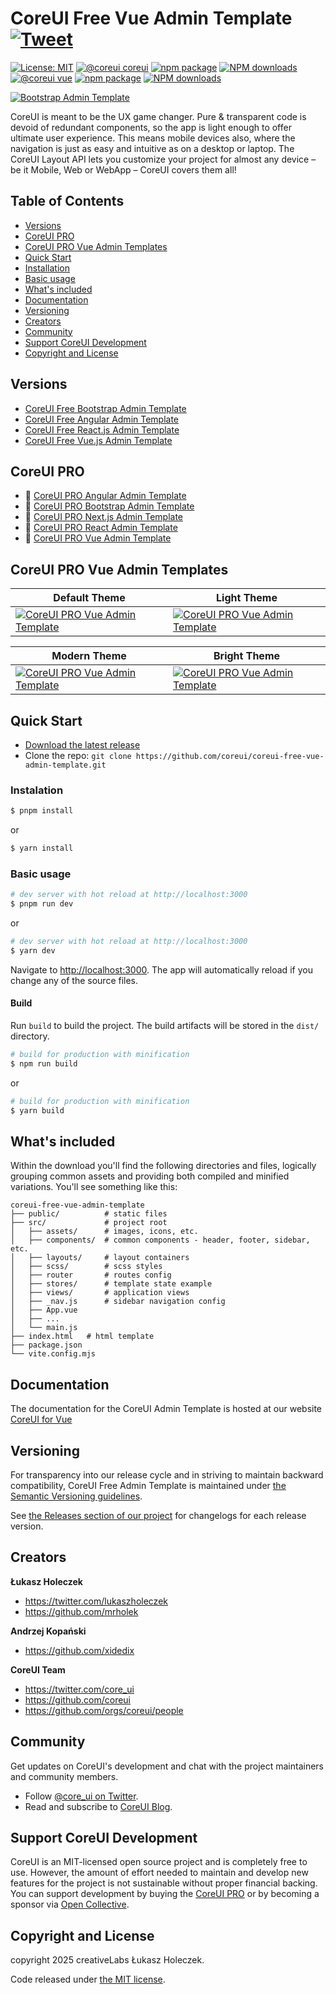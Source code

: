 # CoreUI Free Vue Admin Template [![Tweet](https://img.shields.io/twitter/url/http/shields.io.svg?style=social&logo=twitter)](https://twitter.com/intent/tweet?text=CoreUI%20-%20Free%Vue%204%20Admin%20Template%20&url=https://coreui.io&hashtags=bootstrap,admin,template,dashboard,panel,free,angular,react,vue)

[![License: MIT](https://img.shields.io/badge/License-MIT-yellow.svg?style=flat-square)](https://opensource.org/licenses/MIT)
[![@coreui coreui](https://img.shields.io/badge/@coreui%20-coreui-lightgrey.svg?style=flat-square)](https://github.com/coreui/coreui)
[![npm package][npm-coreui-badge]][npm-coreui]
[![NPM downloads][npm-coreui-download]][npm-coreui]
[![@coreui vue](https://img.shields.io/badge/@coreui%20-vue-lightgrey.svg?style=flat-square)](https://github.com/coreui/vue)
[![npm package][npm-coreui-vue-badge]][npm-coreui-vue]
[![NPM downloads][npm-coreui-vue-download]][npm-coreui-vue]

[npm-coreui]: https://www.npmjs.com/package/@coreui/coreui
[npm-coreui-badge]: https://img.shields.io/npm/v/@coreui/coreui.png?style=flat-square
[npm-coreui-download]: https://img.shields.io/npm/dm/@coreui/coreui.svg?style=flat-square
[npm-coreui-vue]: https://www.npmjs.com/package/@coreui/vue
[npm-coreui-vue-badge]: https://img.shields.io/npm/v/@coreui/vue.png?style=flat-square
[npm-coreui-vue-download]: https://img.shields.io/npm/dm/@coreui/vue.svg?style=flat-square
[npm]: https://www.npmjs.com/package/@coreui/vue

[![Bootstrap Admin Template](https://assets.coreui.io/products/coreui-free-bootstrap-admin-template-light-dark.webp)](https://coreui.io/product/free-react-admin-template/)

CoreUI is meant to be the UX game changer. Pure & transparent code is devoid of redundant components, so the app is light enough to offer ultimate user experience. This means mobile devices also, where the navigation is just as easy and intuitive as on a desktop or laptop. The CoreUI Layout API lets you customize your project for almost any device – be it Mobile, Web or WebApp – CoreUI covers them all!

## Table of Contents

- [Versions](#versions)
- [CoreUI PRO](#coreui-pro)
- [CoreUI PRO Vue Admin Templates](#coreui-pro-vue-admin-templates)
- [Quick Start](#quick-start)
- [Installation](#installation)
- [Basic usage](#basic-usage)
- [What's included](#whats-included)
- [Documentation](#documentation)
- [Versioning](#versioning)
- [Creators](#creators)
- [Community](#community)
- [Support CoreUI Development](#support-coreui-development)
- [Copyright and License](#copyright-and-license)

## Versions

- [CoreUI Free Bootstrap Admin Template](https://github.com/coreui/coreui-free-bootstrap-admin-template)
- [CoreUI Free Angular Admin Template](https://github.com/coreui/coreui-free-angular-admin-template)
- [CoreUI Free React.js Admin Template](https://github.com/coreui/coreui-free-react-admin-template)
- [CoreUI Free Vue.js Admin Template](https://github.com/coreui/coreui-free-vue-admin-template)

## CoreUI PRO

- 💪 [CoreUI PRO Angular Admin Template](https://coreui.io/product/angular-dashboard-template/)
- 💪 [CoreUI PRO Bootstrap Admin Template](https://coreui.io/product/bootstrap-dashboard-template/)
- 💪 [CoreUI PRO Next.js Admin Template](https://coreui.io/product/next-js-dashboard-template/)
- 💪 [CoreUI PRO React Admin Template](https://coreui.io/product/react-dashboard-template/)
- 💪 [CoreUI PRO Vue Admin Template](https://coreui.io/product/vue-dashboard-template/)

## CoreUI PRO Vue Admin Templates

| Default Theme                                                                                                                                                              | Light Theme                                                                                                                                                            |
| -------------------------------------------------------------------------------------------------------------------------------------------------------------------------- | ---------------------------------------------------------------------------------------------------------------------------------------------------------------------- |
| [![CoreUI PRO Vue Admin Template](https://coreui.io/images/templates/coreui_pro_default_light_dark.webp)](https://coreui.io/product/vue-dashboard-template/?theme=default) | [![CoreUI PRO Vue Admin Template](https://coreui.io/images/templates/coreui_pro_light_light_dark.webp)](https://coreui.io/product/vue-dashboard-template/?theme=light) |

| Modern Theme                                                                                                                                                                 | Bright Theme                                                                                                                                                               |
| ---------------------------------------------------------------------------------------------------------------------------------------------------------------------------- | -------------------------------------------------------------------------------------------------------------------------------------------------------------------------- |
| [![CoreUI PRO Vue Admin Template](https://coreui.io/images/templates/coreui_pro_default_v3_light_dark.webp)](https://coreui.io/product/vue-dashboard-template/?theme=modern) | [![CoreUI PRO Vue Admin Template](https://coreui.io/images/templates/coreui_pro_light_v3_light_dark.webp)](https://coreui.io/product/vue-dashboard-template/?theme=bright) |

## Quick Start

- [Download the latest release](https://github.com/coreui/coreui-free-vue-admin-template/archive/refs/heads/main.zip)
- Clone the repo: `git clone https://github.com/coreui/coreui-free-vue-admin-template.git`

### Instalation

```bash
$ pnpm install
```

or

```bash
$ yarn install
```

### Basic usage

```bash
# dev server with hot reload at http://localhost:3000
$ pnpm run dev
```

or

```bash
# dev server with hot reload at http://localhost:3000
$ yarn dev
```

Navigate to [http://localhost:3000](http://localhost:3000). The app will automatically reload if you change any of the source files.

#### Build

Run `build` to build the project. The build artifacts will be stored in the `dist/` directory.

```bash
# build for production with minification
$ npm run build
```

or

```bash
# build for production with minification
$ yarn build
```

## What's included

Within the download you'll find the following directories and files, logically grouping common assets and providing both compiled and minified variations. You'll see something like this:

```
coreui-free-vue-admin-template
├── public/          # static files
├── src/             # project root
│   ├── assets/      # images, icons, etc.
│   ├── components/  # common components - header, footer, sidebar, etc.
│   ├── layouts/     # layout containers
│   ├── scss/        # scss styles
│   ├── router       # routes config
│   ├── stores/      # template state example
│   ├── views/       # application views
│   ├── _nav.js      # sidebar navigation config
│   ├── App.vue
│   ├── ...
│   └── main.js
├── index.html   # html template
├── package.json
└── vite.config.mjs
```

## Documentation

The documentation for the CoreUI Admin Template is hosted at our website [CoreUI for Vue](https://coreui.io/vue/docs/templates/installation.html)

## Versioning

For transparency into our release cycle and in striving to maintain backward compatibility, CoreUI Free Admin Template is maintained under [the Semantic Versioning guidelines](http://semver.org/).

See [the Releases section of our project](https://github.com/coreui/coreui-free-vue-admin-template/releases) for changelogs for each release version.

## Creators

**Łukasz Holeczek**

- <https://twitter.com/lukaszholeczek>
- <https://github.com/mrholek>

**Andrzej Kopański**

- <https://github.com/xidedix>

**CoreUI Team**

- <https://twitter.com/core_ui>
- <https://github.com/coreui>
- <https://github.com/orgs/coreui/people>

## Community

Get updates on CoreUI's development and chat with the project maintainers and community members.

- Follow [@core_ui on Twitter](https://twitter.com/core_ui).
- Read and subscribe to [CoreUI Blog](https://coreui.io/blog/).

## Support CoreUI Development

CoreUI is an MIT-licensed open source project and is completely free to use. However, the amount of effort needed to maintain and develop new features for the project is not sustainable without proper financial backing. You can support development by buying the [CoreUI PRO](https://coreui.io/pricing/?framework=vue&src=github-coreui-free-vue-admin-template) or by becoming a sponsor via [Open Collective](https://opencollective.com/coreui/).

## Copyright and License

copyright 2025 creativeLabs Łukasz Holeczek.

Code released under [the MIT license](https://github.com/coreui/coreui-free-react-admin-template/blob/main/LICENSE).
